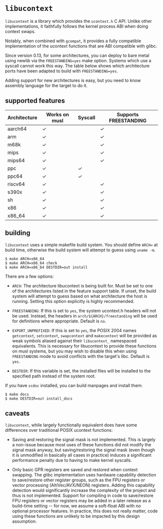 # `libucontext`

`libucontext` is a library which provides the `ucontext.h` C API.  Unlike other implementations,
it faithfully follows the kernel process ABI when doing context swaps.

Notably, when combined with `gcompat`, it provides a fully compatible implementation of the ucontext
functions that are ABI compatible with glibc.

Since version 0.13, for some architectures, you can deploy to bare metal using newlib via the
`FREESTANDING=yes` make option.  Systems which use a syscall cannot work this way.  The table
below shows which architecture ports have been adapted to build with `FREESTANDING=yes`.

Adding support for new architectures is easy, but you need to know assembly language for the
target to do it.


## supported features

| Architecture | Works on musl | Syscall | Supports FREESTANDING |
|--------------|---------------|---------|-----------------------|
|    aarch64   | ✓             |         | ✓                     |
|      arm     | ✓             |         | ✓                     |
|     m68k     | ✓             |         | ✓                     |
|     mips     | ✓             |         | ✓                     |
|    mips64    | ✓             |         | ✓                     |
|      ppc     | ✓             | ✓       |                       |
|     ppc64    | ✓             | ✓       |                       |
|    riscv64   | ✓             |         | ✓                     |
|     s390x    | ✓             |         | ✓                     |
|      sh      | ✓             |         | ✓                     |
|      x86     | ✓             |         | ✓                     |
|    x86_64    | ✓             |         | ✓                     |


## building

`libucontext` uses a simple makefile build system.  You should define `ARCH=` at build time, otherwise
the build system will attempt to guess using `uname -m`.

```
$ make ARCH=x86_64
$ make ARCH=x86_64 check
$ make ARCH=x86_64 DESTDIR=out install
```

There are a few options:

* `ARCH`: The architecture libucontext is being built for.  Must be set to one of the architectures
  listed in the feature support table.  If unset, the build system will attempt to guess based on what
  architecture the host is running.  Setting this option explicitly is highly recommended.

* `FREESTANDING`: If this is set to `yes`, the system ucontext.h headers will not be used.  Instead,
  the headers in `arch/${ARCH}/freestanding` will be used for definitions where appropriate.
  Default is `no`.

* `EXPORT_UNPREFIXED`: If this is set to `yes`, the POSIX 2004 names `getcontext`, `setcontext`,
  `swapcontext` and `makecontext` will be provided as weak symbols aliased against their `libucontext_`
  namespaced equivalents.  This is necessary for libucontext to provide these functions on musl
  systems, but you may wish to disable this when using `FREESTANDING` mode to avoid conflicts with
  the target's libc.  Default is `yes`.

* `DESTDIR`: If this variable is set, the installed files will be installed to the specified path instead
  of the system root.

If you have `scdoc` installed, you can build manpages and install them:

```
$ make docs
$ make DESTDIR=out install_docs
```


## caveats

`libucontext`, while largely functionally equivalent does have some differences over traditional POSIX
ucontext functions:

* Saving and restoring the signal mask is not implemented.  This is largely a non-issue because most
  uses of these functions did not modify the signal mask anyway, but saving/restoring the signal mask
  (even though it is unmodified in basically all cases in practice) induces a significant performance
  penalty due to having to make kernel syscalls.

* Only basic GPR registers are saved and restored when context swapping.  The glibc implementation uses
  hardware capability detection to save/restore other register groups, such as the FPU registers or
  vector processing (AltiVec/AVX/NEON) registers.  Adding this capability detection would significantly
  increase the complexity of the project and thus is not implemented.  Support for compiling in code to
  save/restore FPU registers or vector registers may be added in a later release as a build-time
  setting -- for now, we assume a soft-float ABI with no optional processor features.  In practice, this
  does not really matter, code using these functions are unlikely to be impacted by this design
  assumption.
